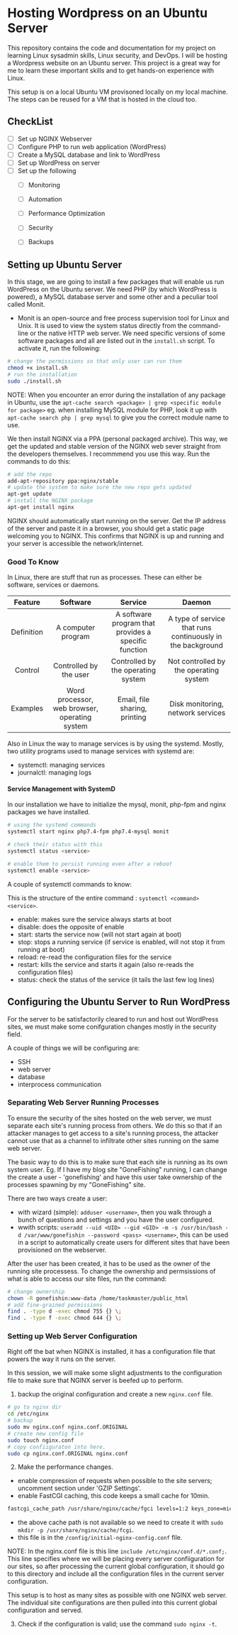# Hosting Wordpress on an Ubuntu Server
This repository contains the code and documentation for my project on learning Linux sysadmin skills, Linux security, and DevOps. I will be hosting a Wordpress website on an Ubuntu server. This project is a great way for me to learn these important skills and to get hands-on experience with Linux. 

This setup is on a local Ubuntu VM provisoned locally on my local machine. The steps can be reused for a VM that is hosted in the cloud too.


## CheckList 
- [ ] Set up NGINX Webserver
- [ ] Configure PHP to run web application (WordPress)
- [ ] Create a MySQL database and link to WordPress
- [ ] Set up WordPress on server
- [ ] Set up the following
  - [ ] Monitoring
  - [ ] Automation
  - [ ] Performance Optimization
  - [ ] Security
  - [ ] Backups


## Setting up Ubuntu Server 
In this stage, we are going to install a few packages that will enable us run WordPress on the Ubuntu server.
We need PHP (by which WordPress is powered), a MySQL database server and some other and a peculiar tool called Monit.
  - Monit is an open-source and free process supervision tool for Linux and Unix. It is used to view the system status directly from the command-line or the native HTTP web server. 
We need specific versions of some software packages and all are listed out in the `install.sh` script. To activate it, run the following:
```bash
# change the permissions so that only user can run them
chmod +x install.sh
# run the installation
sudo ./install.sh
```
NOTE: When you encounter an error during the installation of any package in Ubuntu, use the `apt-cache search <package> | grep <specific module for package>` eg. when installing MySQL module for PHP, look it up with `apt-cache search php | grep mysql` to give you the correct module name to use.

We then install NGINX via a PPA (personal packaged archive). This way, we get the updated and stable version of the NGINX web sever straight from the developers themselves. I recommmend you use this way.
Run the commands to do this:
```bash
# add the repo
add-apt-repository ppa:nginx/stable
# update the system to make sure the new repo gets updated 
apt-get update
# install the NGINX package
apt-get install nginx
```
NGINX should automatically start running on the server. Get the IP address of the server and paste it in a browser, you should get a static page welcoming you to NGINX. This confirms that NGINX is up and running and your server is accessible the network/internet.

### Good To Know
In Linux, there are stuff that run as processes. These can either be software, services or daemons.

**Feature**|**Software**|**Service**|**Daemon**
:-----:|:-----:|:-----:|:-----:
Definition|A computer program|A software program that provides a specific function|A type of service that runs continuously in the background
Control|Controlled by the user|Controlled by the operating system|Not controlled by the operating system
Examples|Word processor, web browser, operating system|Email, file sharing, printing|Disk monitoring, network services

Also in Linux the way to manage services is by using the systemd. Mostly, two utility programs used to manage services with systemd are: 
  - systemctl: managing services
  - journalctl: managing logs


#### Service Management with SystemD
In our installation we have to initialize the mysql, monit, php-fpm and nginx packages we have installed.
```bash
# using the systemd commands
systemctl start nginx php7.4-fpm php7.4-mysql monit

# check their status with this
systemctl status <service>

# enable them to persist running even after a reboot
systemctl enable <service>
```

A couple of systemctl commands to know:

This is the structure of the entire command : `systemctl <command> <service>`.
- enable: makes sure the service always starts at boot
- disable: does the opposite of enable
- start: starts the service now (will not start again at boot)
- stop: stops a running service (if service is enabled, will not stop it from running at boot)
- reload: re-read the configuration files for the service
- restart: kills the service and starts it again (also re-reads the configuration files)
- status: check the status of the service (it tails the last few log lines)


## Configuring the Ubuntu Server to Run WordPress
For the server to be satisfactorily cleared to run and host out WordPress sites, we must make some conifguration changes mostly in the security field.

A couple of things we will be configuring are:
- SSH 
- web server
- database
- interprocess communication

### Separating Web Server Running Processes
To ensure the security of the sites hosted on the web server, we must separate each site's running process from others. We do this so that if an attacker manages to get access to a site's running process, the attacker cannot use that as a channel to infiltrate other sites running on the same web server.

The basic way to do this is to make sure that each site is running as its own system user. Eg. If I have my blog site "GoneFishing" running, I can change the create a user - 'gonefishing' and have this user take ownership of the processes spawning by my "GoneFishing" site.

There are two ways create a user:
- with wizard (simple): `adduser <username>`, then you walk through a bunch of questions and settings and you have the user configured.
- wwith scripts: `useradd --uid <UID> --gid <GID> -m -s /usr/bin/bash -d /var/www/gonefishin --password <pass> <username>`, this can be used in a script to automatically create users for different sites that have been provisioned on the webserver.

After the user has been created, it has to be used as the owner of the running site processess. To change the ownership and permsissions of what is able to access our site files, run the command:
```bash
# change ownership
chown -R gonefishin:www-data /home/taskmaster/public_html
# add fine-grained permissions
find . -type d -exec chmod 755 {} \;
find . -type f -exec chmod 644 {} \;
```

### Setting up Web Server Configuration
Right off the bat when NGINX is installed, it has a configuration file that powers the way it runs on the server.

In this session, we will make some slight adjustments to the configuration file to make sure that NGINX server is beefed up to perform.

1. backup the original configuration and create a new `nginx.conf` file.
```bash
# go to nginx dir
cd /etc/nginx
# backup
sudo mv nginx.conf nginx.conf.ORIGINAL
# create new config file
sudo touch nginx.conf
# copy confiiguraton into here.
sudo cp nginx.conf.ORIGINAL nginx.conf
```
2. Make the performance changes.
- enable compression of requests when possible to the site servers; uncomment section under 'GZIP Settings'.
- enable FastCGI caching, this code keeps a small cache for 10min.
```bash
fastcgi_cache_path /usr/share/nginx/cache/fgci levels=1:2 keys_zone=microcache:10m max_size=1024m inactive=1h;
```
- the above cache path is not available so we need to create it with `sudo mkdir -p /usr/share/nginx/cache/fcgi`.
- this file is in the `/config/initial-nginx-config.conf` file.

NOTE: In the nginx.conf file is this line `include /etc/nginx/conf.d/*.conf;`. This line specifies where we will be placing every server confiiguration for our sites, so after processing the current global configuration, it should go to this directory and include all the configuration files in the current server configuration.

This setup is to host as many sites as possible with one NGINX web server. The individual site configurations are then pulled into this current global configuration and served.

3. Check if the configuration is valid; use the command `sudo nginx -t`.